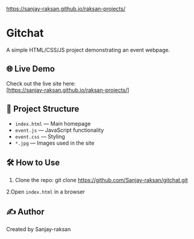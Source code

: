 https://sanjay-raksan.github.io/raksan-projects/
# Gitchat

A simple HTML/CSS/JS project demonstrating an event webpage.

## 🌐 Live Demo

Check out the live site here:  
[https://sanjay-raksan.github.io/raksan-projects/]

## 📁 Project Structure

- `index.html` — Main homepage
- `event.js` — JavaScript functionality
- `event.css` — Styling
- `*.jpg` — Images used in the site

## 🛠️ How to Use

1. Clone the repo:
git clone https://github.com/Sanjay-raksan/gitchat.git

2.Open `index.html` in a browser

## ✍️ Author

Created by Sanjay-raksan

